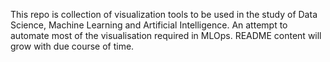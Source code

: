 This repo is collection of visualization tools to be used in the study of Data Science, Machine Learning and Artificial Intelligence.
An attempt to automate most of the visualisation required in MLOps.
README content will grow with due course of time.
